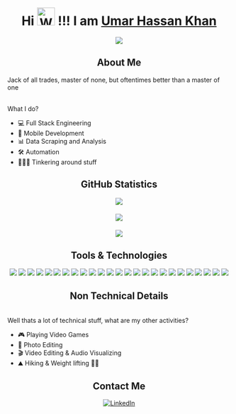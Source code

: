 <p align="center">

  <h1 align="center">Hi <img src="https://github.com/TheDudeThatCode/TheDudeThatCode/blob/master/Assets/Hi.gif" width="40" alt="Waving"> !!! I am <a href="#">Umar Hassan Khan</a> </h1>
 </p>

<p align="center">

<img align="center" src="https://komarev.com/ghpvc/?username=UmarHassanKhan929&style=plastic&color=blueviolet">

</p>

<h2 align="center">About Me</h2>

<p align="center"> 

 Jack of all trades, master of none, but oftentimes better than a master of one
 
</p>

<p>
</br>
What I do?

-  💻 Full Stack Engineering
-   📱 Mobile Development
-  📊 Data Scraping and Analysis
-  🛠️ Automation
-  👨🏻‍💻 Tinkering around stuff 

</p>


<h2 align="center">GitHub Statistics</h2>


<div style="display: flex; flex-direction:column;  justify-content: center; align-items: center; gap: 20px; flex-wrap: wrap;">

  <img src = "https://github-readme-stats.vercel.app/api/top-langs/?username=UmarHassanKhan929&theme=tokyonight&hide=jupyter%20notebook,java"> 

  <img src = "https://github-readme-streak-stats.herokuapp.com/?user=UmarHassanKhan929&theme=dark">
  
  <img src = "https://github-readme-stats.vercel.app/api?username=UmarHassanKhan929&show_icons=true&theme=radical&line_height=22">
  
</div>

<h2 align="center">Tools & Technologies</h2>

<p align="center">

<img src="https://img.shields.io/badge/Python-3776AB?style=for-the-badge&logo=python&logoColor=white"/>

<img src="https://img.shields.io/badge/JavaScript-323330?style=for-the-badge&logo=javascript&logoColor=F7DF1E" />

<img src="https://img.shields.io/badge/TypeScript-007ACC?style=for-the-badge&logo=typescript&logoColor=white"/>

<img src="https://img.shields.io/badge/C-blue?style=for-the-badge&logo=c&logoColor=white">

<img src="https://img.shields.io/badge/C++-blue?style=for-the-badge&logo=cplusplus&logoColor=white">

<img src="https://img.shields.io/badge/Node.js-43853D?style=for-the-badge&logo=node.js&logoColor=white">

<img src="https://img.shields.io/badge/Express.js-000000?style=for-the-badge&logo=express&logoColor=white" />

<img src="https://img.shields.io/badge/Nest.js-C21325?style=for-the-badge&logo=nest.js&logoColor=white"> 

<img src="https://img.shields.io/badge/GraphQl-white?style=for-the-badge&logo=graphql&logoColor=pink" />

<img src="https://img.shields.io/badge/React-20232A?style=for-the-badge&logo=react&logoColor=61DAFB" />

 <img src="https://img.shields.io/badge/next.js-000000?style=for-the-badge&logo=next.js&logoColor=white" /> 

<img src="https://img.shields.io/badge/MySQL-00000F?style=for-the-badge&logo=mysql&logoColor=white" />

<img src="https://img.shields.io/badge/PostgreSql-007acc?style=for-the-badge&logo=postgresql&logoColor=white" />

<img src="https://img.shields.io/badge/Git-F05032?style=for-the-badge&logo=git&logoColor=white">

 <img src="https://img.shields.io/badge/Docker-2CA5E0?style=for-the-badge&logo=docker&logoColor=white"> 

 <img src="https://img.shields.io/badge/Podman-5f246b?style=for-the-badge&logo=podman&logoColor=white"> 

 <img src="https://img.shields.io/badge/Jest-C21325?style=for-the-badge&logo=jest&logoColor=white"> 

<img src="https://img.shields.io/badge/HTML5-E34F26?style=for-the-badge&logo=html5&logoColor=white" />

<img src="https://img.shields.io/badge/CSS3-1572B6?style=for-the-badge&logo=css3&logoColor=white"/>

 <!--<img src="https://img.shields.io/badge/PHP-777BB4?style=for-the-badge&logo=php&logoColor=white"/> -->

<img src="https://img.shields.io/badge/MongoDB-4EA94B?style=for-the-badge&logo=mongodb&logoColor=white" />

<img src="https://img.shields.io/badge/Jupyter-F37626.svg?&style=for-the-badge&logo=Jupyter&logoColor=white" />

<img src="https://img.shields.io/badge/Linux-00000F?style=for-the-badge&logo=linux&logoColor=white" >

 <img src="https://img.shields.io/badge/Flask-000000?style=for-the-badge&logo=flask&logoColor=white"/> 

 <img src="https://img.shields.io/badge/Postman-FF6C37?style=for-the-badge&logo=Postman&logoColor=white"/> 

 <img src="https://img.shields.io/badge/Amazon_AWS-fff?style=for-the-badge&logo=amazon&logoColor=yellow" /> 

</p>

<h2 align="center">Non Technical Details</h2>

<p>
</br>
Well thats a lot of technical stuff, what are my other activities?

-  🎮 Playing Video Games
-  📸 Photo Editing
-  🎬 Video Editing & Audio Visualizing
-  ⛰️ Hiking & Weight lifting 🏋🏻
  
</p>

<h2 align="center">Contact Me</h2>

<p align="center">
 <a href="https://linkedin.com/in/umar-hassan-khan">
 <img src="https://img.shields.io/badge/linkedin-%230077B5.svg?&style=for-the-badge&logo=linkedin&logoColor=white"  alt="LinkedIn" />
 </a>
</p>

<!--<h3 align="left">Looking forward to collaborate with ya'll</h3>-->

